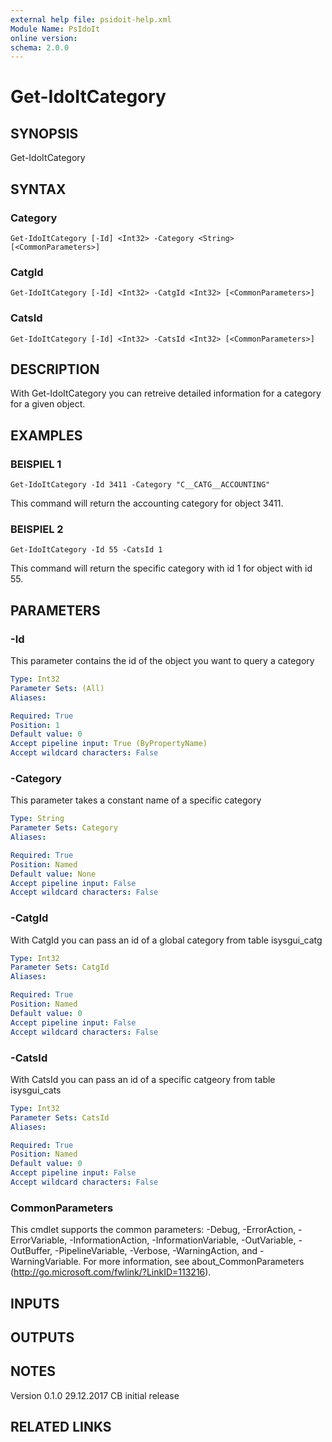 ```yaml
---
external help file: psidoit-help.xml
Module Name: PsIdoIt
online version:
schema: 2.0.0
---
```


# Get-IdoItCategory

## SYNOPSIS
Get-IdoItCategory

## SYNTAX

### Category
```
Get-IdoItCategory [-Id] <Int32> -Category <String> [<CommonParameters>]
```

### CatgId
```
Get-IdoItCategory [-Id] <Int32> -CatgId <Int32> [<CommonParameters>]
```

### CatsId
```
Get-IdoItCategory [-Id] <Int32> -CatsId <Int32> [<CommonParameters>]
```

## DESCRIPTION
With Get-IdoItCategory you can retreive detailed information for a category for a given object.

## EXAMPLES

### BEISPIEL 1
```
Get-IdoItCategory -Id 3411 -Category "C__CATG__ACCOUNTING"
```

This command will return the accounting category for object 3411.

### BEISPIEL 2
```
Get-IdoItCategory -Id 55 -CatsId 1
```

This command will return the specific category with id 1 for object with id 55.

## PARAMETERS

### -Id
This parameter contains the id of the object you want to query a category

```yaml
Type: Int32
Parameter Sets: (All)
Aliases:

Required: True
Position: 1
Default value: 0
Accept pipeline input: True (ByPropertyName)
Accept wildcard characters: False
```

### -Category
This parameter takes a constant name of a specific category

```yaml
Type: String
Parameter Sets: Category
Aliases:

Required: True
Position: Named
Default value: None
Accept pipeline input: False
Accept wildcard characters: False
```

### -CatgId
With CatgId you can pass an id of a global category from table isysgui_catg

```yaml
Type: Int32
Parameter Sets: CatgId
Aliases:

Required: True
Position: Named
Default value: 0
Accept pipeline input: False
Accept wildcard characters: False
```

### -CatsId
With CatsId you can pass an id of a specific catgeory from table isysgui_cats

```yaml
Type: Int32
Parameter Sets: CatsId
Aliases:

Required: True
Position: Named
Default value: 0
Accept pipeline input: False
Accept wildcard characters: False
```

### CommonParameters
This cmdlet supports the common parameters: -Debug, -ErrorAction, -ErrorVariable, -InformationAction, -InformationVariable, -OutVariable, -OutBuffer, -PipelineVariable, -Verbose, -WarningAction, and -WarningVariable.
For more information, see about_CommonParameters (http://go.microsoft.com/fwlink/?LinkID=113216).

## INPUTS

## OUTPUTS

## NOTES
Version
0.1.0     29.12.2017  CB  initial release

## RELATED LINKS
